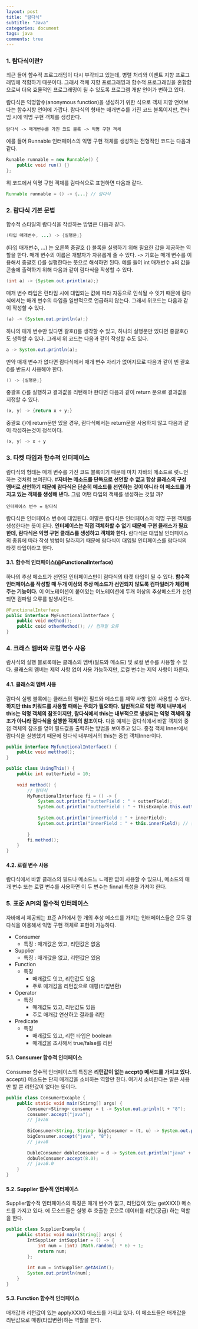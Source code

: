 ```yaml
---
layout: post
title: "람다식"
subtitle: "Java"
categories: document
tags: java
comments: true
---
```


### 1. 람다식이란?

최근 들어 함수적 프로그래밍이 다시 부각되고 있는데, 병렬 처리와 이벤트 지향 프로그래밍에 적합하기 때문이다. 그래서 객체 지향 프로그래밍과 함수적 프로그래밍을 혼합함으로써 더욱 효율적인 프로그래밍이 될 수 있도록 프로그램 개발 언어가 변하고 있다.

람다식은 익명함수(anonymous function)을 생성하기 위한 식으로 객체 지향 언어보다는 함수지향 언어에 가깝다. 람다식의 형태는 매개변수를 가진 코드 블록이지만, 런타임 시에 익명 구현 객체를 생성한다.

```
람다식 -> 매개변수를 가진 코드 블록 -> 익명 구현 객체
```

예를 들어 Runnable 인터페이스의 익명 구현 객체를 생성하는 전형적인 코드는 다음과 같다.

```java
Runable runnable = new Runnable() {
    public void run() {}
};
```

위 코드에서 익명 구현 객체를 람다식으로 표현하면 다음과 같다.

```java
Runnable runnable = () -> {...} // 람다식
```

### 2. 람다식 기본 문법

함수적 스타일의 람다식을 작성하는 방법은 다음과 같다.

```java
(타입 매개변수, ...) -> {실행문;}
```

(타입 매개변수, …) 는 오른쪽 중괄호 {} 블록을 실행하기 위해 필요한 값을 제공하는 역할을 한다. 매개 변수의 이름은 개발자가 자유롭게 줄 수 있다. -> 기호는 매개 변수를 이용해서 중괄호 {}를 실행한다는 뜻으로 해석하면 된다. 예를 들어 int 매개변수 a의 값을 콘솔에 출력하기 위해 다음과 같이 람다식을 작성할 수 있다.

```java
(int a) -> {System.out.println(a);}
```

매개 변수 타입은 런타임 시에 대입되는 값에 따라 자동으로 인식될 수 잇기 때문에 람다식에서는 매개 변수의 타입을 일반적으로 언급하지 않는다. 그래서 위코드는 다음과 같이 작성할 수 있다.

```java
(a) -> {System.out.println(a);}
```

하나의 매개 변수만 있다면 괄호()를 생각할 수 있고, 하나의 실행문만 있다면 중괄호{}도 생략할 수 있다. 그래서 위 코드는 다음과 같이 작성할 수도 있다.

```java
a -> System.out.println(a);
```

만약 매개 변수가 없다면 람다식에서 매개 변수 자리가 없어지므로 다음과 같이 빈 괄호()를 반드시 사용해야 한다.

```java
() -> {실행문;}
```

 중괄호 {}를 실행하고 결과값을 리턴해야 한다면 다음과 같이 return 문으로 결과값을 지정할 수 있다.

```java
(x, y) -> {return x + y;}
```

중괄호 {}에 return문만 있을 경우, 람다식에서는 return문을 사용하지 않고 다음과 같이 작성하는것이 정석이다.

```java
(x, y) -> x + y
```



### 3. 타켓 타입과 함수적 인터페이스

람다식의 형태는 매개 변수를 가진 코드 블록이기 때문에 마치 자바의 메소드르 럿ㄴ언하는 것처럼 보여진다. #**자바는 메소드를 단독으로 선언할 수 없고 항상 클래스의 구성 멤버로 선언하기 때문에 람다식은 단순히 메소드를 선언하는 것이 아니라 이 메소드를 가지고 있는 객체를 생성해 낸다.** 그럼 어떤 타입의 객체를 생성하는 것일 까?

```
인터페이스 변수 = 람다식
```

람다식은 인터페이스 변수에 대입된다. 이말은 람다식은 인터페이스의 익명 구현 객체를 생성한다는 뜻이 된다. **인터페이스는 직접 객체화할 수 없기 때문에 구현 클래스가 필요한데,  람다식은 익명 구현 클래스를 생성하고 객체화 한다.** 람다식은 대입될 인터페이스의 종류에 따라 작성 방법이 달라지기 때문에 람다식이 대입될 인터페이스를 람다식의 타켓 타입이라고 한다.

#### 3.1. 함수적 인터페이스(@FunctionalInterface)

하나의 추상 메소드가 선언된 인터페이스만이 람다식의 타켓 타입이 될 수 있다. **함수적 인터페이스를 작성할 때 두개 이상의 추상 메소드가 선언되지 않도록 컴파일러가 체킹해주는 기능이다.** 이 어노테이션이 붙어있는 어노테이션에 두개 이상의 추상메소드가 선언되면 컴파일 오류를 발생시킨다.

```java
@FunctionalInterface
public interface MyFunctionalIntterface {
    public void method();
    public coid otherMethod(); // 컴파일 오류
}
```



### 4. 크래스 멤버와 로컬 변수 사용

람사식의 실행 블로록에는 클래스의 멤버(필드와 메소드) 및 로컬 변수를 사용할 수 있다. 클래스의 멤버는 제약 사항 없이 사용 가능하지만, 로컬 변수는 제약 사항이 따른다.

#### 4.1. 클래스의 멤버 사용

람다식 실행 블록에는 클래스의 멤버인 필드와 메소드를 제약 사항 없이 사용할 수 있다. **하지만 this 키워드를 사용할 때에는 주의가 필요하다. 일반적으로 익명 객체 내부에서 this는 익명 객체의 참조이지만, 람다식에서 this는 내부적으로 생성되는 익명 객체의 참조가 아니라 람다식을 실행한 객체의 참조이다.** 다음 예제는 람다식에서 바깥 객체와 중첩 객체의 참조를 얻어 필드값을 출력하는 방법을 보여주고 있다. 중첨 객체 Inner에서 람다식을 실행했기 때문에 람다식 내부에서의 this는 중첩 객체Inner이다.

```java
public interface MyfunctionalInterface() {
    public void metthod();
}

public class UsingThis() {
    public int outterField = 10;
    
    void method() {
        // 람다식
        MyFunctionalInterface fi = () -> {
            System.out.println("outterField : " + outterField);
            System.out.println("outterField : " + ThisExample.this.outterField); // 바깥 객체의 참조를 얻기 위해서는 클래스명.this를 사용
            
            System.out.println("innerField : " + innerField);
            System.out.println("innerField : " + this.innerField); // 람다식 내부에서 this는 inner 객체를 참조
            
        }
        fi.method();
    }
}
```

#### 4.2. 로컬 변수 사용

람다식에서 바깥 클래스의 필드나 메소드느 ㄴ제한 없이 사용할 수 있으나, 메소드의 매개 변수 또는 로컬 변수를 사용하면 이 두 변수는 finnal 특성을 가져야 한다.



### 5. 표준 API의 함수적 인터페이스

자바에서 제공되는 표준 API에서 한 개의 추상 메소드를 가지는 인터페이스들은 모두 람다식을 이용해서 익명 구현 객체로 표현이 가능하다.

- Consumer
  - 특징 : 매개값은 있고, 리턴값은 없음
- Supplier
  - 특징 : 매개값을 없고, 리턴값은 있음
- Function
  - 특징
    - 매개값도 잇고, 리턴값도 있음
    - 주로 매개값을 리턴값으로 매핑(타입변환)
- Operator
  - 특징
    - 매개값도 있고, 리턴값도 있음
    - 주로 매개값 연산하고 결과를 리턴
- Predicate
  - 특징
    - 매개값도 있고, 리턴 타입은 boolean
    - 매개값을 조사해서 true/false를 리턴



#### 5.1. Consumer 함수적 인터페이스

Consumer 함수적 인터페이스의 특징은 **리턴값이 없는 accpt() 메서드를 가지고 있다.** accept() 메소드는 단지 매개값을 소비하는 역할만 한다. 여기서 소비한다는 말은 사용만 할 뿐 리턴값이 없다는 뜻이다.

```java
public class ConsumerExcaple {
    public static void main(Stirng[] args) {
        Consumer<Stirng> consumer = t -> System.out.prinln(t + "8");
        consumer.accept("java");
        // java8
        
        BiConsumer<String, String> bigConsumer = (t, u) -> System.out.println(t + u);
        bigConsumer.accept("java", "8");
        // java8
        
        DubleConsumer dobleConsumer = d -> System.out.println("java" + d);
        dobuleConsumer.accept(8.0);
        // java8.0
    }
}
```

#### 5.2. Supplier 함수적 인터페이스

Supplier함수적 인터페이스의 특징은 매개 변수가 없고, 리턴값이 있는 getXXX() 메소드를 가지고 있다. 에 모소드들은 실행 후 호출한 곳으로 데이터를 리턴(공급) 하는 역할을 한다.

```java
public class SupplierExample {
    public static void main(String[] args) {
        IntSupplier intSupplier = () -> {
            int num = (int) (Math.random() * 6) + 1;
            return num;
        };
        
        int num = intSupplier.getAsInt();
        System.out.println(num);
    }
}
```



#### 5.3. Function 함수적 인터페이스

매개값과 리턴값이 있는 applyXXX() 메소드를 가지고 있다. 이 메소드들은 매개값을 리턴값으로 매핑(타입변환)하는 역할을 한다.
